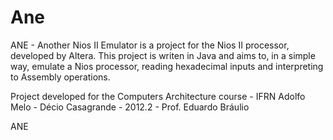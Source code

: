 Ane
===


  ANE - Another Nios II Emulator is a project for the Nios II processor, developed by Altera.
  This project is writen in Java and aims to, in a simple way, emulate a Nios processor, reading hexadecimal inputs and interpreting to Assembly operations.
  
  Project developed for the Computers Architecture course - IFRN
  Adolfo Melo - Décio Casagrande - 2012.2 - Prof. Eduardo Bráulio
  
ANE
